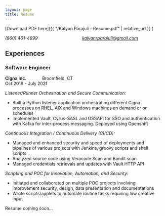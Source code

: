 ```yaml
---
layout: page
title: Resume
---
```

[Download PDF here]({{ "/Kalyan Parajuli - Resume.pdf" | relative_url }} )

<i class="fa fa-phone" aria-hidden="true"> (860) 461-4999</i>          <i class="fa fa-envelope" aria-hidden="true"> kalyanrparajuli@gmail.com</i>

## Experiences
### Software Engineer<br />
**Cigna Inc.** &nbsp;&nbsp;&nbsp;&nbsp;&nbsp;&nbsp;&nbsp;&nbsp;&nbsp;&nbsp;&nbsp; Broomfield, CT
<br />Oct 2019 - July 2021
<br />

*Listener/Runner Orchestration and Secure Communication:*
- Built a Python listener application orchestrating different Cigna processes on
RHEL, AIX and Windows machines on demand or on schedules
- Implemented Vault, Cyrus-SASL and GSSAPI for SSO and authentication with Kafka for inter-process messaging. Deployed using Openshift

*Continuous Integration / Continuous Delivery (CI/CD):*
- Managed and enhanced security and speed of deployments and pipelines of
various projects with Jenkins, groovy scripts and shell scripts
- Analyzed source code using Veracode Scan and Bandit scan
- Managed credentials retrievals and updates with Vault HTTP API

*Scripting and POC for Innovation, Automation, and Security:*
- Initiated and collaborated on multiple POC projects involving improvement security, design, data presentation and documentations
- Wrote scripts/applets to automate routine tasks requiring low creative input









Resume coming soon...


<!-- ---
###  EXPERIENCE
Software Engineering Consultant @ Cigna | **Galax.E Solutions Inc.**<br />
<i class="fa fa-calendar" aria-hidden="true"></i>  Oct 2019 - Present
          <i class="fa fa-map-marker" aria-hidden="true"></i>  Hartford, CT

---
### EDUCATION

---
### PROJECTS -->
